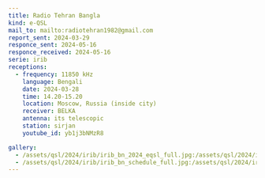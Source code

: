 ```yaml
---
title: Radio Tehran Bangla
kind: e-QSL
mail_to: mailto:radiotehran1982@gmail.com
report_sent: 2024-03-29
responce_sent: 2024-05-16
responce_received: 2024-05-16
serie: irib
receptions:
  - frequency: 11850 kHz
    language: Bengali
    date: 2024-03-28
    time: 14.20-15.20
    location: Moscow, Russia (inside city)
    receiver: BELKA
    antenna: its telescopic
    station: sirjan
    youtube_id: yb1j3bNMzR8

gallery:
  - /assets/qsl/2024/irib/irib_bn_2024_eqsl_full.jpg:/assets/qsl/2024/irib/irib_bn_2024_eqsl_small.jpg
  - /assets/qsl/2024/irib/irib_bn_schedule_full.jpg:/assets/qsl/2024/irib/irib_bn_schedule_small.jpg
---
```

